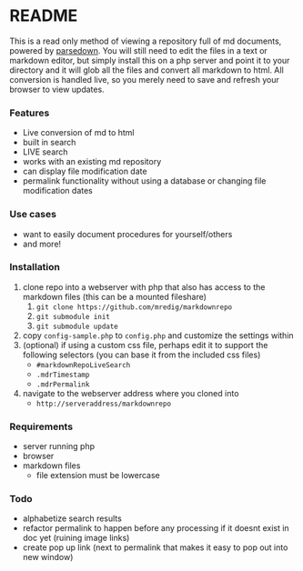 # README

This is a read only method of viewing a repository full of md documents, powered by [parsedown](https://github.com/erusev/parsedown). You will still need to edit the files in a text or markdown editor, but simply install this on a php server and point it to your directory and it will glob all the files and convert all markdown to html. All conversion is handled live, so you merely need to save and refresh your browser to view updates.


### Features
* Live conversion of md to html
* built in search
* LIVE search
* works with an existing md repository
* can display file modification date
* permalink functionality without using a database or changing file modification dates

### Use cases
* want to easily document procedures for yourself/others
* and more!

### Installation
1. clone repo into a webserver with php that also has access to the markdown files (this can be a mounted fileshare)
	1. `git clone https://github.com/mredig/markdownrepo`
	1. `git submodule init`
	1. `git submodule update`
1. copy `config-sample.php` to `config.php` and customize the settings within
1. (optional) if using a custom css file, perhaps edit it to support the following selectors (you can base it from the included css files)
	* `#markdownRepoLiveSearch`
	* `.mdrTimestamp`
	* `.mdrPermalink`
1. navigate to the webserver address where you cloned into
	* `http://serveraddress/markdownrepo`

### Requirements
* server running php
* browser
* markdown files
	* file extension must be lowercase

### Todo
* alphabetize search results
* refactor permalink to happen before any processing if it doesnt exist in doc yet (ruining image links)
* create pop up link (next to permalink that makes it easy to pop out into new window)
